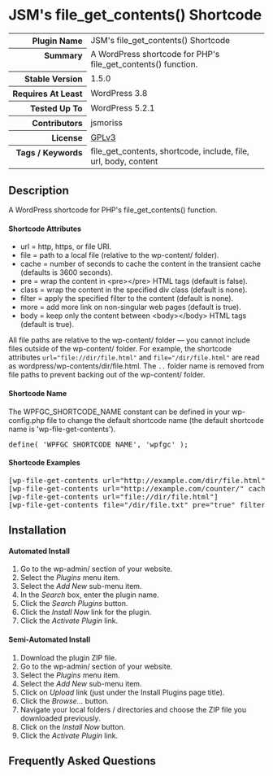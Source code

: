 <h1>JSM&#039;s file_get_contents() Shortcode</h1>

<table>
<tr><th align="right" valign="top" nowrap>Plugin Name</th><td>JSM&#039;s file_get_contents() Shortcode</td></tr>
<tr><th align="right" valign="top" nowrap>Summary</th><td>A WordPress shortcode for PHP&#039;s file_get_contents() function.</td></tr>
<tr><th align="right" valign="top" nowrap>Stable Version</th><td>1.5.0</td></tr>
<tr><th align="right" valign="top" nowrap>Requires At Least</th><td>WordPress 3.8</td></tr>
<tr><th align="right" valign="top" nowrap>Tested Up To</th><td>WordPress 5.2.1</td></tr>
<tr><th align="right" valign="top" nowrap>Contributors</th><td>jsmoriss</td></tr>
<tr><th align="right" valign="top" nowrap>License</th><td><a href="https://www.gnu.org/licenses/gpl.txt">GPLv3</a></td></tr>
<tr><th align="right" valign="top" nowrap>Tags / Keywords</th><td>file_get_contents, shortcode, include, file, url, body, content</td></tr>
</table>

<h2>Description</h2>

<p>A WordPress shortcode for PHP's file_get_contents() function.</p>

<h4>Shortcode Attributes</h4>

<ul>
<li>url = http, https, or file URI.</li>
<li>file = path to a local file (relative to the wp-content/ folder).</li>
<li>cache = number of seconds to cache the content in the transient cache (defaults is 3600 seconds).</li>
<li>pre = wrap the content in &lt;pre&gt;&lt;/pre&gt; HTML tags (default is false).</li>
<li>class = wrap the content in the specified div class (default is none).</li>
<li>filter = apply the specified filter to the content (default is none).</li>
<li>more = add more link on non-singular web pages (default is true).</li>
<li>body = keep only the content between &lt;body&gt;&lt;/body&gt; HTML tags (default is true).</li>
</ul>

<p>All file paths are relative to the wp-content/ folder &mdash; you cannot include files outside of the wp-content/ folder. For example, the shortcode attributes <code>url="file://dir/file.html"</code> and <code>file="/dir/file.html"</code> are read as wordpress/wp-contents/dir/file.html. The <code>..</code> folder name is removed from file paths to prevent backing out of the wp-content/ folder.</p>

<h4>Shortcode Name</h4>

<p>The WPFGC_SHORTCODE_NAME constant can be defined in your wp-config.php file to change the default shortcode name (the default shortcode name is 'wp-file-get-contents').</p>

<pre>
define( 'WPFGC_SHORTCODE_NAME', 'wpfgc' );
</pre>

<h4>Shortcode Examples</h4>

<pre>
&#91;wp-file-get-contents url="http://example.com/dir/file.html"&#93;
&#91;wp-file-get-contents url="http://example.com/counter/" cache="7200"&#93;
&#91;wp-file-get-contents url="file://dir/file.html"&#93;
&#91;wp-file-get-contents file="/dir/file.txt" pre="true" filter="my_custom_filters" cache="600"&#93;
</pre>


<h2>Installation</h2>

<h4>Automated Install</h4>

<ol>
<li>Go to the wp-admin/ section of your website.</li>
<li>Select the <em>Plugins</em> menu item.</li>
<li>Select the <em>Add New</em> sub-menu item.</li>
<li>In the <em>Search</em> box, enter the plugin name.</li>
<li>Click the <em>Search Plugins</em> button.</li>
<li>Click the <em>Install Now</em> link for the plugin.</li>
<li>Click the <em>Activate Plugin</em> link.</li>
</ol>

<h4>Semi-Automated Install</h4>

<ol>
<li>Download the plugin ZIP file.</li>
<li>Go to the wp-admin/ section of your website.</li>
<li>Select the <em>Plugins</em> menu item.</li>
<li>Select the <em>Add New</em> sub-menu item.</li>
<li>Click on <em>Upload</em> link (just under the Install Plugins page title).</li>
<li>Click the <em>Browse...</em> button.</li>
<li>Navigate your local folders / directories and choose the ZIP file you downloaded previously.</li>
<li>Click on the <em>Install Now</em> button.</li>
<li>Click the <em>Activate Plugin</em> link.</li>
</ol>


<h2>Frequently Asked Questions</h2>




